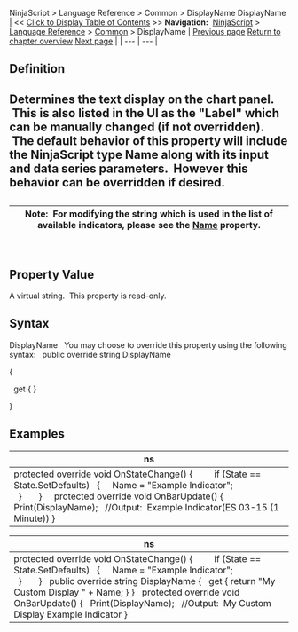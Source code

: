 ﻿
NinjaScript \> Language Reference \> Common \> DisplayName
DisplayName
| \<\< [Click to Display Table of Contents](indicator_displayname.md) \>\> **Navigation:**     [NinjaScript](ninjascript.md) \> [Language Reference](language_reference_wip.md) \> [Common](common.md) \> DisplayName | [Previous page](description.md) [Return to chapter overview](common.md) [Next page](isvisible.md) |
| --- | --- |
## Definition
## Determines the text display on the chart panel.  This is also listed in the UI as the "Label" which can be manually changed (if not overridden).  The default behavior of this property will include the NinjaScript type Name along with its input and data series parameters.  However this behavior can be overridden if desired.
## 
| Note:  For modifying the string which is used in the list of available indicators, please see the [Name](name.md) property. |
| --- |
 
## Property Value
A virtual string.  This property is read\-only.
 
## Syntax
DisplayName
 
You may choose to override this property using the following syntax:
 
public override string DisplayName  

{  

   get { }  

}
 
## 
## Examples
| ns |
| --- |
| protected override void OnStateChange() {          if (State \=\= State.SetDefaults)    {      Name \= "Example Indicator";                        }       }     protected override void OnBarUpdate() {    Print(DisplayName);   //Output:  Example Indicator(ES 03\-15 (1 Minute)) } |

| ns |
| --- |
| protected override void OnStateChange() {          if (State \=\= State.SetDefaults)    {      Name \= "Example Indicator";                        }       }   public override string DisplayName {    get { return "My Custom Display " \+ Name; } }   protected override void OnBarUpdate() {    Print(DisplayName);   //Output:  My Custom Display Example Indicator } |

